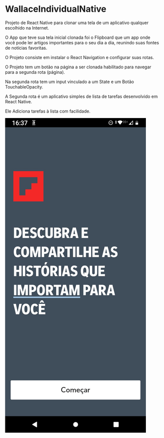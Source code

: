 # WallaceIndividualNative

Projeto de React Native para clonar uma tela de um aplicativo qualquer escolhido na Internet.

O App que teve sua tela inicial clonada foi o Flipboard que um app onde você pode ler artigos importantes 
para o seu dia a dia, reunindo suas fontes de notícias favoritas.

O Projeto consiste em instalar o React Navigation e configurar suas rotas.

O Projeto tem um botão na página a ser clonada habilitado para navegar para a segunda rota (página).

Na segunda rota tem um input vinculado a um State e um Botão TouchableOpacity.

A Segunda rota é um aplicativo simples de lista de tarefas desenvolvido em React Native.

Ele Adiciona tarefas à lista com facilidade.


<img src="https://github.com/WallaceHenriques/WallaceIndividualNative/blob/main/Print%20da%20Tela%20Clonada.jpeg">

